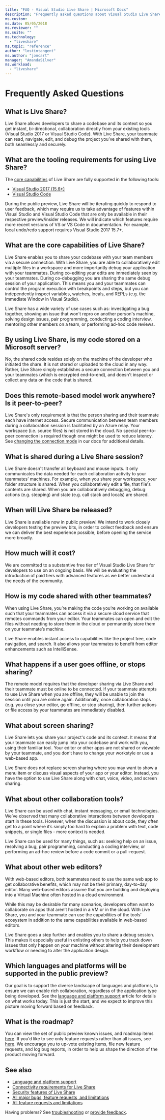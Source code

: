 ```yaml
---
title: "FAQ - Visual Studio Live Share | Microsoft Docs"
description: "Frequently asked questions about Visual Studio Live Share."
ms.custom:
ms.date: 05/05/2018
ms.reviewer: ""
ms.suite: ""
ms.technology: 
  - "liveshare"
ms.topic: "reference"
author: "lostintangent"
ms.author: "joncart"
manager: "AmandaSilver"
ms.workload: 
  - "liveshare"
---
```


<!--
Copyright © Microsoft Corporation
All rights reserved.
Creative Commons Attribution 4.0 License (International): https://creativecommons.org/licenses/by/4.0/legalcode
-->

# Frequently Asked Questions

## What is Live Share?
Live Share allows developers to share a codebase and its context so you get instant, bi-directional, collaboration directly from your existing tools (Visual Studio 2017 or Visual Studio Code). With Live Share, your teammate can read, navigate, edit, and debug the project you’ve shared with them, both seamlessly and securely.

## What are the tooling requirements for using Live Share?
The [core capabilities](#what-are-the-core-capabilities-of-live-share) of Live Share are fully supported in the following  tools:

* [Visual Studio 2017 (15.6+)](https://www.visualstudio.com/vs/)
* [Visual Studio Code](https://code.visualstudio.com/)

During the public preview, Live Share will be iterating quickly to respond to user feedback, which may require us to take advantage of features within Visual Studio and Visual Studio Code that are only be available in their respective preview/insider releases. We will indicate which features require more recent versions of VS or VS Code in documentation. For example, local undo/redo support requires Visual Studio 2017 15.7+.

## What are the core capabilities of Live Share?
Live Share enables you to share your codebase with your team members via a secure connection. With Live Share, you are able to collaboratively edit multiple files in a workspace and more importantly debug your application with your teammates. During co-editing your edits are immediately seen by your teammates. During co-debugging you are sharing the same debug session of your application. This means you and your teammates can control the program execution with breakpoints and steps, but you can independently inspect variables, watches, locals, and REPLs (e.g. the Immediate Window in Visual Studio).

Live Share has a wide variety of use cases such as: investigating a bug together, showing an issue that won't repro on another person's machine, solving design issues, pair programming, conducting a coding interview, mentoring other members on a team, or performing ad-hoc code reviews.

## By using Live Share, is my code stored on a Microsoft server?
No, the shared code resides solely on the machine of the developer who initiated the share. It is not stored or uploaded to the cloud in any way. Rather, Live Share simply establishes a secure connection between you and your teammates (which is encrypted end-to-end), and doesn't inspect or collect any data on the code that is shared.

## Does this remote-based model work anywhere? Is it peer-to-peer?
Live Share's only requirement is that the person sharing and their teammate each have internet access. Secure communication between team members during a collaboration session is facilitated by an Azure relay. Your workspace (i.e. source files) is not stored in the cloud. No special peer-to-peer connection is required though one might be used to reduce latency. See [changing the connection mode](http://aka.ms/vsls-docs/connection-mode) in our docs for additional details.

## What is shared during a Live Share session?
Live Share doesn't transfer all keyboard and mouse inputs. It only communicates the data needed for each collaboration activity to your teammates' machines. For example, when you share your workspace, your folder structure is shared. When you collaboratively edit a file, that file's contents are shared. When you are collaboratively debugging, debug actions (e.g. stepping) and state (e.g. call stack and locals) are shared.

## When will Live Share be released?
Live Share is available now in public preview! We intend to work closely developers testing the preview bits, in order to collect feedback and ensure we can deliver the best experience possible, before opening the service more broadly. 

## How much will it cost?
We are committed to a substantive free tier of Visual Studio Live Share for developers to use on an ongoing basis. We will be evaluating the introduction of paid tiers with advanced features as we better understand the needs of the community.

## How is my code shared with other teammates?
When using Live Share, you’re making the code you’re working on available such that your teammates can access it via a secure cloud service that remotes commands from your editor. Your teammates can open and edit the files without needing to store them in the cloud or permanently store them on your teammate’s machine.

Live Share enables instant access to capabilities like the project tree, code navigation, and search. It also allows your teammates to benefit from editor enhancements such as IntelliSense.

## What happens if a user goes offline, or stops sharing?
The remote model requires that the developer sharing via Live Share and their teammate must be online to be connected. If your teammate attempts to use Live Share when you are offline, they will be unable to join the session until you are online again. Additionally, once collaboration stops (e.g. you close your editor, go offline, or stop sharing), then further actions or file access by your teammates are immediately disabled.

## What about screen sharing?
Live Share lets you share your project's code and its context. It means that your teammate can easily jump into your codebase and work with you, using their familiar tool. Your editor or other apps are not shared or viewable by your teammate, and you don’t have to change your workstyle or use a web-based app.

Live Share does not replace screen sharing where you may want to show a menu item or discuss visual aspects of your app or your editor. Instead, you have the option to use Live Share along with chat, voice, video, and screen sharing.

## What about other collaboration tools?
Live Share can be used with chat, instant messaging, or email technologies. We’ve observed that many collaborative interactions between developers start in these tools. However, when the discussion is about code, they often get to a point where it’s simply too hard to explain a problem with text, code snippets, or single files - more context is needed.

Live Share can be used for many things, such as: seeking help on an issue, resolving a bug, pair programming, conducting a coding interview, or performing an ad-hoc review before a code commit or a pull-request.

## What about other web editors?
With web-based editors, both teammates need to use the same web app to get collaborative benefits, which may not be their primary, day-to-day editor. Many web-based editors assume that you are building and deploying into a Virtual Machine often hosted in a cloud environment.

While this may be desirable for many scenarios, developers often want to collaborate on apps that aren’t hosted in a VM or in the cloud.  With Live Share, you and your teammate can use the capabilities of the tools’ ecosystem in addition to the same capabilities available in web-based editors.

Live Share goes a step further and enables you to share a debug session.  This makes it especially useful in enlisting others to help you track down issues that only happen on your machine without altering their development workflow or needing to alter the application design.

## Which languages and platforms will be supported in the public preview?
Our goal is to support the diverse landscape of languages and platforms, to ensure we can enable rich collaboration, regardless of the application type being developed. See the [language and platform support](reference/platform-support.md) article for details on what works today. This is just the start, and we expect to improve this picture moving forward based on feedback.

## What is the roadmap?
You can view the set of public preview known issues, and roadmap items [here](http://aka.ms/vsls-issues). If you'd like to see only feature requests rather than all issues, see [here](https://aka.ms/vsls-feature-requests). We encourage you to up-vote existing items, file new feature requests, and log bug reports, in order to help us shape the direction of the product moving forward.

## See also

- [Language and platform support](platform-support.md)
- [Connectivity requirements for Live Share](reference/connectivity.md)
- [Security features of Live Share](reference/security.md)
- [All major bugs, feature requests, and limitations](https://aka.ms/vsls-issues)
- [All feature requests and limitations](https://aka.ms/vsls-feature-requests)

Having problems? See [troubleshooting](troubleshooting.md) or [provide feedback](support.md).
